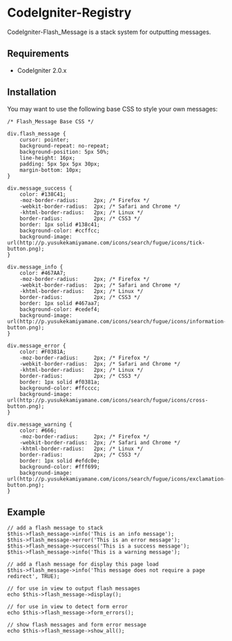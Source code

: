 # CodeIgniter-Registry

CodeIgniter-Flash_Message is a stack system for outputting messages.


## Requirements

* CodeIgniter 2.0.x


## Installation

You may want to use the following base CSS to style your own messages:

	/* Flash_Message Base CSS */

	div.flash_message {
		cursor: pointer;
		background-repeat: no-repeat;
		background-position: 5px 50%;
		line-height: 16px;
		padding: 5px 5px 5px 30px;
		margin-bottom: 10px;
	}
	
	div.message_success {
		color: #138C41;
		-moz-border-radius: 	2px; /* Firefox */
		-webkit-border-radius: 	2px; /* Safari and Chrome */
		-khtml-border-radius: 	2px; /* Linux */ 
		border-radius: 			2px; /* CSS3 */
		border: 1px solid #138c41;
		background-color: #ccffcc;
		background-image: url(http://p.yusukekamiyamane.com/icons/search/fugue/icons/tick-button.png);
	}
	
	div.message_info {
		color: #467AA7;
		-moz-border-radius: 	2px; /* Firefox */
		-webkit-border-radius: 	2px; /* Safari and Chrome */
		-khtml-border-radius: 	2px; /* Linux */ 
		border-radius: 			2px; /* CSS3 */
		border: 1px solid #467aa7;
		background-color: #cedef4;
		background-image: url(http://p.yusukekamiyamane.com/icons/search/fugue/icons/information-button.png);
	}
	
	div.message_error {
		color: #F0381A;
		-moz-border-radius: 	2px; /* Firefox */
		-webkit-border-radius: 	2px; /* Safari and Chrome */
		-khtml-border-radius: 	2px; /* Linux */ 
		border-radius: 			2px; /* CSS3 */
		border: 1px solid #f0381a;
		background-color: #ffcccc;
		background-image: url(http://p.yusukekamiyamane.com/icons/search/fugue/icons/cross-button.png);
	}
	
	div.message_warning {
		color: #666;
		-moz-border-radius: 	2px; /* Firefox */
		-webkit-border-radius: 	2px; /* Safari and Chrome */
		-khtml-border-radius: 	2px; /* Linux */ 
		border-radius: 			2px; /* CSS3 */
		border: 1px solid #efdc0e;
		background-color: #fff699;
		background-image: url(http://p.yusukekamiyamane.com/icons/search/fugue/icons/exclamation-button.png);
	}
	

## Example

	// add a flash message to stack
	$this->flash_message->info('This is an info message');
	$this->flash_message->error('This is an error message');
	$this->flash_message->success('This is a success message');
	$this->flash_message->info('This is a warning message');
	
	// add a flash message for display this page load
	$this->flash_message->info('This message does not require a page redirect', TRUE);
	
	// for use in view to output flash messages
	echo $this->flash_message->display();
	
	// for use in view to detect form error
	echo $this->flash_message->form_errors();
	
	// show flash messages and form error message
	echo $this->flash_message->show_all();